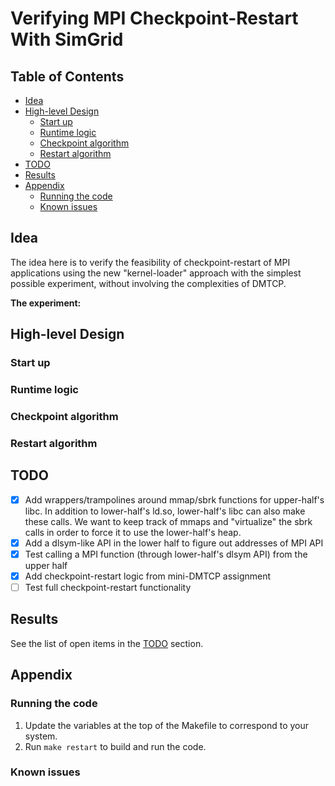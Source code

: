 # Verifying MPI Checkpoint-Restart With SimGrid

## Table of Contents

* [Idea](#idea)
* [High-level Design](#high-level-design)
  * [Start up](#start-up)
  * [Runtime logic](#runtime-logic)
  * [Checkpoint algorithm](#checkpoint-algorithm)
  * [Restart algorithm](#restart-algorithm)
* [TODO](#todo)
* [Results](#results)
* [Appendix](#appendix)
  * [Running the code](#running-the-code)
  * [Known issues](#known-issues)

## Idea

The idea here is to verify the feasibility of checkpoint-restart of MPI
applications using the new "kernel-loader" approach with the simplest
possible experiment, without involving the complexities of DMTCP.

**The experiment:**

## High-level Design

### Start up


### Runtime logic

### Checkpoint algorithm

### Restart algorithm

## TODO

* [x] Add wrappers/trampolines around mmap/sbrk functions for upper-half's
       libc. In addition to lower-half's ld.so, lower-half's libc can also
       make these calls. We want to keep track of mmaps and "virtualize"
       the sbrk calls in order to force it to use the lower-half's heap.
* [x] Add a dlsym-like API in the lower half to figure out addresses of MPI API
* [x] Test calling a MPI function (through lower-half's dlsym API) from the
       upper half
* [x] Add checkpoint-restart logic from mini-DMTCP assignment
* [ ] Test full checkpoint-restart functionality

## Results

See the list of open items in the [TODO](#todo) section.

## Appendix

### Running the code

1. Update the variables at the top of the Makefile to correspond to your system.
2. Run `make restart` to build and run the code.

### Known issues
